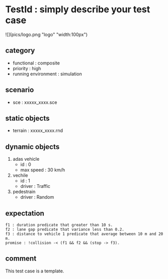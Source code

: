 # TestId : simply describe your test case

![](pics/logo.png "logo" "width:100px")

## category

- functional : composite
- priority : high
- running environment : simulation

## scenario

- sce : xxxxx_xxxx.sce

## static objects

- terrain : xxxxx_xxxx.rnd

## dynamic objects

1. adas vehicle
    - id : 0
    - max speed : 30 km/h
2. vechile
    - id : 1
    - driver : Traffic
3. pedestrain
    - driver : Random
        
## expectation

~~~
f1 : duration predicate that greater than 10 s.
f2 : lane gap predicate that variance less than 0.2.
f3 : distance to vehicle 1 predicate that average between 10 m and 20 m.
promise : !collision -< (f1 && f2 && (stop -> f3).
~~~

## comment

This test case is a template.